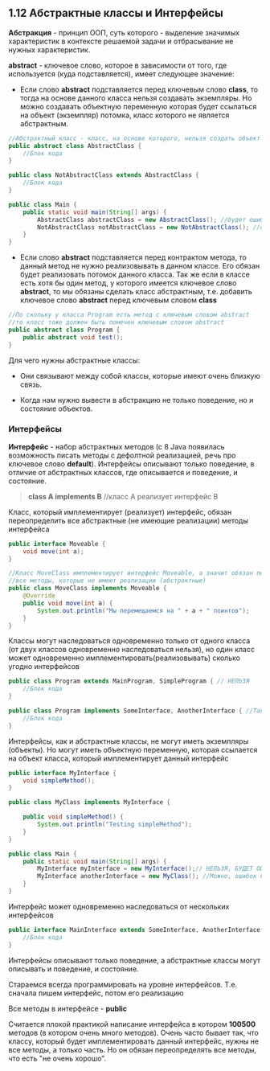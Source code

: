 ## 1.12 Абстрактные классы и Интерфейсы

**Абстракция** - принцип ООП, суть которого - выделение значимых характеристик в контексте решаемой задачи и отбрасывание не нужных характеристик.

**abstract** - ключевое слово, которое в зависимости от того, где используется (куда подставляется), имеет следующее значение:

- Если слово **abstract** подставляется перед ключевым слово **class**, то тогда на основе данного класса нельзя создавать экземпляры. Но можно создавать объектную переменную
которая будет ссылаться на объект (экземпляр) потомка, класс которого не является абстрактным.

```JAVA
//Абстрактный класс - класс, на основе которого, нельзя создать объект
public abstract class AbstractClass {
	//Блок кода
}

public class NotAbstractClass extends AbstractClass {
	//Блок кода
}

public class Main {
	public static void main(String[] args) {
		AbstractClass abstractClass = new AbstractClass(); //будет ошибка компиляции
		NotAbstractClass notAbstractClass = new NotAbstractClass(); //ошибок нет
	}
}
```

- Если слово **abstract** подставляется перед контрактом метода, то данный метод не нужно реализовывать в данном классе. Его обязан будет реализовать потомок данного класса. Так же
если в классе есть хотя бы один метод, у которого имеется ключевое слово **abstract**, то мы обязаны сделать класс абстрактным, т.е. добавить ключевое слово **abstract** перед ключевым словом **class**

```JAVA
//По скольку у класса Program есть метод с ключевым словом abstract
//то класс тоже должен быть помечен ключевым словом abstract
public abstract class Program {
	public abstract void test();
}
```

Для чего нужны абстрактные классы:

* Они связывают между собой классы, которые имеют очень близкую связь. 

* Когда нам нужно вывести в абстракцию не только поведение, но и состояние объектов.


### Интерфейсы

**Интерфейс** - набор абстрактных методов (с 8 Java появилась возможность писать методы с дефолтной реализацией, речь про ключевое слово **default**). Интерфейсы описывают только поведение, в отличие от абстрактных классов, где описывается и поведение, и состояние.

> **class A implements B** //класс А реализует интерфейс В

Класс, который имплементирует (реализует) интерфейс, обязан переопределить все абстрактные (не имеющие реализации) методы интерфейса

```JAVA
public interface Moveable {
	void move(int a);
}

//Класс MoveClass имплементирует интерфейс Moveable, а значит обязан переопределить 
//все методы, которые не имеют реализации (абстрактные)
public class MoveClass implements Moveable {
	@Override
	public void move(int a) {
		System.out.println("Мы перемещаемся на " + a + " поинтов");
	}
}
```

Классы могут наследоваться одновременно только от одного класса (от двух классов одновременно наследоваться нельзя), но один класс может одновременно имплементировать(реализовывать) сколько угодно интерфейсов
```JAVA
public class Program extends MainProgram, SimpleProgram { // НЕЛЬЗЯ
    //Блок кода
}

public class Program implements SomeInterface, AnotherInterface { //Так можно, ошибок нет
    //Блок кода
}
```
Интерфейсы, как и абстрактные классы, не могут иметь экземпляры (объекты). Но могут иметь объектную переменную, которая ссылается на объект класса, который имплементирует данный интерфейс

```JAVA
public interface MyInterface {
    void simpleMethod();
}

public class MyClass implements MyInterface {

    public void simpleMethod() {
        System.out.println("Testing simpleMethod");
    }
}

public class Main {
    public static void main(String[] args) {
        MyInterface myInterface = new MyInterface();// НЕЛЬЗЯ, БУДЕТ ОШИБКА
        MyInterface anotherInterface = new MyClass(); //Можно, ошибок нет
    }
}
```
Интерфейс может одновременно наследоваться от нескольких интерфейсов
```JAVA
public interface MainInterface extends SomeInterface, AnotherInterface { //Так можно, ошибок нет
    //Блок кода
}
```
Интерфейсы описывают только поведение, а абстрактные классы могут описывать и поведение, и состояние. 

Стараемся всегда программировать на уровне интерфейсов. Т.е. сначала пишем интерфейс, потом его реализацию  

Все методы в интерфейсе - **public**

Считается плохой практикой написание интерфейса в котором **100500** методов (в котором очень много методов). Очень часто бывает так, что классу, который будет имплементировать данный интерфейс, нужны не все методы, а только часть. Но он обязан переопределять все методы, что есть "не очень хорошо". 